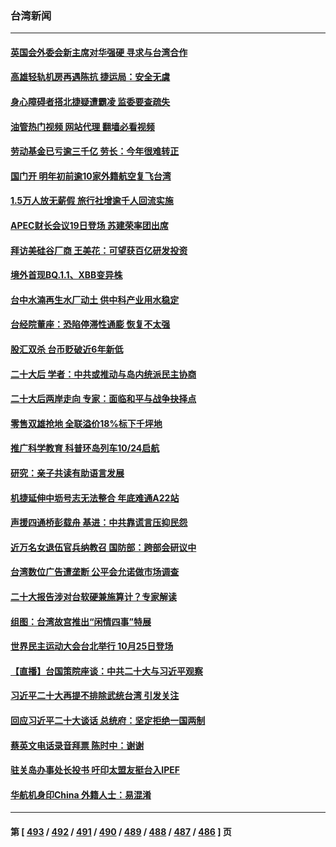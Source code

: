 ### 台湾新闻
---
#### [英国会外委会新主席对华强硬 寻求与台湾合作](../../pages/ncid1349361/n13847181.md?10180445) 
#### [高雄轻轨机房再遇陈抗 捷运局：安全无虞](../../pages/ncid1349361/n13847205.md?10180445) 
#### [身心障碍者搭北捷疑遭霸凌 监委要查疏失](../../pages/ncid1349361/n13847351.md?10180445) 
#### [油管热门视频 网站代理 翻墙必看视频](http://132.145.103.77:81/youtube.html?10180445)
#### [劳动基金已亏逾三千亿 劳长：今年很难转正](../../pages/ncid1349361/n13847346.md?10180445) 
#### [国门开 明年初前逾10家外籍航空复飞台湾](../../pages/ncid1349361/n13847356.md?10180445) 
#### [1.5万人放无薪假 旅行社增逾千人回流实施](../../pages/ncid1349361/n13847354.md?10180445) 
#### [APEC财长会议19日登场 苏建荣率团出席](../../pages/ncid1349361/n13847208.md?10180445) 
#### [拜访美硅谷厂商 王美花：可望获百亿研发投资](../../pages/ncid1349361/n13847265.md?10180445) 
#### [境外首现BQ.1.1、XBB变异株](../../pages/ncid1349361/n13847209.md?10180445) 
#### [台中水湳再生水厂动土 供中科产业用水稳定](../../pages/ncid1349361/n13847164.md?10180445) 
#### [台经院董座：恐陷停滞性通膨 恢复不太强](../../pages/ncid1349361/n13847266.md?10180445) 
#### [股汇双杀 台币贬破近6年新低](../../pages/ncid1349361/n13847156.md?10180445) 
#### [二十大后 学者：中共或推动与岛内统派民主协商](../../pages/ncid1349361/n13847260.md?10180445) 
#### [二十大后两岸走向 专家：面临和平与战争抉择点](../../pages/ncid1349361/n13847316.md?10180445) 
#### [零售双雄抢地 全联溢价18%标下千坪地](../../pages/ncid1349361/n13847268.md?10180445) 
#### [推广科学教育 科普环岛列车10/24启航](../../pages/ncid1349361/n13847281.md?10180445) 
#### [研究：亲子共读有助语言发展](../../pages/ncid1349361/n13847274.md?10180445) 
#### [机捷延伸中坜号志无法整合 年底难通A22站](../../pages/ncid1349361/n13847271.md?10180445) 
#### [声援四通桥彭载舟 基进：中共靠谎言压抑民怨](../../pages/ncid1349361/n13847270.md?10180445) 
#### [近万名女退伍官兵纳教召 国防部：跨部会研议中](../../pages/ncid1349361/n13847220.md?10180445) 
#### [台湾数位广告遭垄断 公平会允诺做市场调查](../../pages/ncid1349361/n13847222.md?10180445) 
#### [二十大报告涉对台软硬兼施算计？专家解读](../../pages/ncid1349361/n13847036.md?10180445) 
#### [组图：台湾故宫推出“闲情四事”特展](../../pages/ncid1349361/n13846947.md?10180445) 
#### [世界民主运动大会台北举行 10月25日登场](../../pages/ncid1349361/n13846960.md?10180445) 
#### [【直播】台国策院座谈：中共二十大与习近平观察](../../pages/ncid1349361/n13846862.md?10180445) 
#### [习近平二十大再提不排除武统台湾 引发关注](../../pages/ncid1349361/n13846780.md?10180445) 
#### [回应习近平二十大谈话 总统府：坚定拒绝一国两制](../../pages/ncid1349361/n13846628.md?10180445) 
#### [蔡英文电话录音拜票 陈时中：谢谢](../../pages/ncid1349361/n13846626.md?10180445) 
#### [驻关岛办事处长投书 吁印太盟友挺台入IPEF](../../pages/ncid1349361/n13846627.md?10180445) 
#### [华航机身印China 外籍人士：易混淆](../../pages/ncid1349361/n13846648.md?10180445) 

---
#### 第 [ [493](./493.md?10180445) / [492](./492.md?10180445) / [491](./491.md?10180445) / [490](./490.md?10180445) / [489](./489.md?10180445) / [488](./488.md?10180445) / [487](./487.md?10180445) / [486](./486.md?10180445) ] 页
